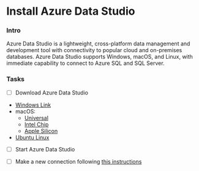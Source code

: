 # Install Azure Data Studio

### Intro

Azure Data Studio is a lightweight, cross-platform data management and development tool with connectivity to popular cloud and on-premises databases. Azure Data Studio supports Windows, macOS, and Linux, with immediate capability to connect to Azure SQL and SQL Server.

### Tasks

* [ ] Download Azure Data Studio

- [Windows Link](https://go.microsoft.com/fwlink/?linkid=2261569)
- macOS:
  * [Universal](https://go.microsoft.com/fwlink/?linkid=2261571) 
  * [Intel Chip](https://go.microsoft.com/fwlink/?linkid=2262107) 
  * [Apple Silicon](https://go.microsoft.com/fwlink/?linkid=2261572)
- [Ubuntu Linux](https://go.microsoft.com/fwlink/?linkid=2261573)

* [ ] Start Azure Data Studio
* [ ] Make a new connection following [this instructions](https://learn.microsoft.com/en-us/azure-data-studio/quickstart-sql-server)

